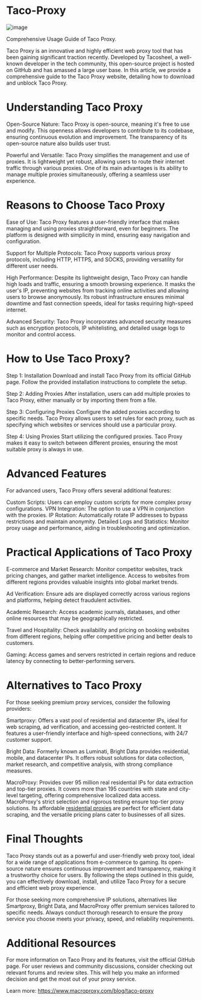 # Taco-Proxy
![image](https://github.com/user-attachments/assets/1722de5d-64dc-491a-8759-0c1ce817da62)

Comprehensive Usage Guide of Taco Proxy.

Taco Proxy is an innovative and highly efficient web proxy tool that has been gaining significant traction recently. Developed by Tacosheel, a well-known developer in the tech community, this open-source project is hosted on GitHub and has amassed a large user base. In this article, we provide a comprehensive guide to the Taco Proxy website, detailing how to download and unblock Taco Proxy.

# Understanding Taco Proxy
Open-Source Nature: Taco Proxy is open-source, meaning it's free to use and modify. This openness allows developers to contribute to its codebase, ensuring continuous evolution and improvement. The transparency of its open-source nature also builds user trust.

Powerful and Versatile: Taco Proxy simplifies the management and use of proxies. It is lightweight yet robust, allowing users to route their internet traffic through various proxies. One of its main advantages is its ability to manage multiple proxies simultaneously, offering a seamless user experience.

# Reasons to Choose Taco Proxy
Ease of Use: Taco Proxy features a user-friendly interface that makes managing and using proxies straightforward, even for beginners. The platform is designed with simplicity in mind, ensuring easy navigation and configuration.

Support for Multiple Protocols: Taco Proxy supports various proxy protocols, including HTTP, HTTPS, and SOCKS, providing versatility for different user needs.

High Performance: Despite its lightweight design, Taco Proxy can handle high loads and traffic, ensuring a smooth browsing experience. It masks the user's IP, preventing websites from tracking online activities and allowing users to browse anonymously. Its robust infrastructure ensures minimal downtime and fast connection speeds, ideal for tasks requiring high-speed internet.

Advanced Security: Taco Proxy incorporates advanced security measures such as encryption protocols, IP whitelisting, and detailed usage logs to monitor and control access.

# How to Use Taco Proxy?
Step 1: Installation
Download and install Taco Proxy from its official GitHub page. Follow the provided installation instructions to complete the setup.

Step 2: Adding Proxies
After installation, users can add multiple proxies to Taco Proxy, either manually or by importing them from a file.

Step 3: Configuring Proxies
Configure the added proxies according to specific needs. Taco Proxy allows users to set rules for each proxy, such as specifying which websites or services should use a particular proxy.

Step 4: Using Proxies
Start utilizing the configured proxies. Taco Proxy makes it easy to switch between different proxies, ensuring the most suitable proxy is always in use.

# Advanced Features
For advanced users, Taco Proxy offers several additional features:

Custom Scripts: Users can employ custom scripts for more complex proxy configurations.
VPN Integration: The option to use a VPN in conjunction with the proxies.
IP Rotation: Automatically rotate IP addresses to bypass restrictions and maintain anonymity.
Detailed Logs and Statistics: Monitor proxy usage and performance, aiding in troubleshooting and optimization.

# Practical Applications of Taco Proxy
E-commerce and Market Research: Monitor competitor websites, track pricing changes, and gather market intelligence. Access to websites from different regions provides valuable insights into global market trends.

Ad Verification: Ensure ads are displayed correctly across various regions and platforms, helping detect fraudulent activities.

Academic Research: Access academic journals, databases, and other online resources that may be geographically restricted.

Travel and Hospitality: Check availability and pricing on booking websites from different regions, helping offer competitive pricing and better deals to customers.

Gaming: Access games and servers restricted in certain regions and reduce latency by connecting to better-performing servers.

# Alternatives to Taco Proxy
For those seeking premium proxy services, consider the following providers:

Smartproxy: Offers a vast pool of residential and datacenter IPs, ideal for web scraping, ad verification, and accessing geo-restricted content. It features a user-friendly interface and high-speed connections, with 24/7 customer support.

Bright Data: Formerly known as Luminati, Bright Data provides residential, mobile, and datacenter IPs. It offers robust solutions for data collection, market research, and competitive analysis, with strong compliance measures.

MacroProxy: Provides over 95 million real residential IPs for data extraction and top-tier proxies. It covers more than 195 countries with state and city-level targeting, offering comprehensive localized data access. MacroProxy's strict selection and rigorous testing ensure top-tier proxy solutions. Its affordable [residential proxies](https://www.macroproxy.com/rotating-residential-proxy) are perfect for efficient data scraping, and the versatile pricing plans cater to businesses of all sizes.

# Final Thoughts
Taco Proxy stands out as a powerful and user-friendly web proxy tool, ideal for a wide range of applications from e-commerce to gaming. Its open-source nature ensures continuous improvement and transparency, making it a trustworthy choice for users. By following the steps outlined in this guide, you can effectively download, install, and utilize Taco Proxy for a secure and efficient web proxy experience.

For those seeking more comprehensive IP solutions, alternatives like Smartproxy, Bright Data, and MacroProxy offer premium services tailored to specific needs. Always conduct thorough research to ensure the proxy service you choose meets your privacy, speed, and reliability requirements.

# Additional Resources
For more information on Taco Proxy and its features, visit the official GitHub page. For user reviews and community discussions, consider checking out relevant forums and review sites. This will help you make an informed decision and get the most out of your proxy service.

Learn more: https://www.macroproxy.com/blog/taco-proxy
